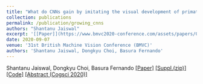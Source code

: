 ```yaml
---
title: "What do CNNs gain by imitating the visual development of primate infants?"
collection: publications
permalink: /publication/growing_cnns
authors: "Shantanu Jaiswal"
excerpt: '[[Paper]](https://www.bmvc2020-conference.com/assets/papers/0196.pdf) [[Suppl.(zip)]](https://www.bmvc2020-conference.com/assets/supp/0196_supp.zip) [[Code]](https://github.com/shantanuj/Imitating-primate-infant-visual-development-CNNs) [[Abstract (Cogsci 2020)]](https://www.cognitivesciencesociety.org/cogsci20/papers/0860/0860.pdf)'
date: 2020-09-07
venue: '31st British Machine Vision Conference (BMVC)'
authors: 'Shantanu Jaiswal, Dongkyu Choi, Basura Fernando'
---
```

Shantanu Jaiswal, Dongkyu Choi, Basura Fernando
[[Paper]](https://www.bmvc2020-conference.com/assets/papers/0196.pdf) [[Suppl.(zip)]](https://www.bmvc2020-conference.com/assets/supp/0196_supp.zip) [[Code]](https://github.com/shantanuj/Imitating-primate-infant-visual-development-CNNs) [[Abstract (Cogsci 2020)]](https://www.cognitivesciencesociety.org/cogsci20/papers/0860/0860.pdf)
